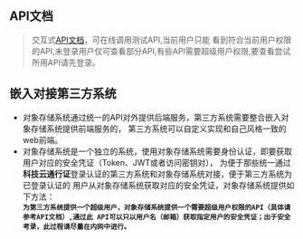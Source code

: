 ## API文档
> 交互式<a href="/apidocs/" target="view_window">API文档</a>，可在线调用测试API,当前用户只能
看到符合当前用户权限的API,未登录用户仅可查看部分API,有些API需要超级用户权限,要查看尝试所用API请先登录。

## 嵌入对接第三方系统
* 对象存储系统通过统一的API对外提供后端服务，第三方系统需要整合嵌入对象存储系统提供前端服务的，
第三方系统可以自定义实现和自己风格一致的web前端。
* 对象存储系统是一个独立的系统，使用对象存储系统需要身份认证，即要获取用户对应的安全凭证（Token、JWT或者访问密钥对），
为便于那些统一通过**科技云通行证**登录认证的第三方系统和对象存储系统对接，便于第三方系统为已登录认证的
用户从对象存储系统获取对应的安全凭证，对象存储系统提供如下方法：  
**`为第三方系统提供一个超级用户，对象存储系统提供一个需要超级用户权限的API（具体请参考API文档）,通过此
API可以只以用户名（邮箱）获取指定用户的安全凭证；出于安全考录，此过程请尽量在内网中进行。`**


